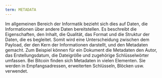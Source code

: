 ```yaml
---
term: METADATA
---
```


Im allgemeinen Bereich der Informatik bezieht sich dies auf Daten, die Informationen über andere Daten bereitstellen. Es beschreibt die Eigenschaften, den Inhalt, die Qualität, das Format und die Struktur der Daten, die es begleitet. Somit wird eine Unterscheidung zwischen dem Payload, der den Kern der Informationen darstellt, und den Metadaten gemacht. Zum Beispiel können für ein Dokument die Metadaten den Autor, das Erstellungsdatum, die Dateigröße und zugehörige Schlüsselwörter umfassen. Bei Bitcoin finden sich Metadaten in vielen Elementen. Sie werden in Empfangsadressen, erweiterten Schlüsseln, Blöcken usw. verwendet.